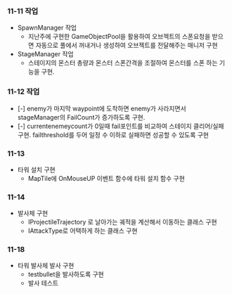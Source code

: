 ### 11-11 작업
- SpawnManager 작업
    - 지난주에 구현한 GameObjectPool을 활용하여 오브젝트의 스폰요청을 받으면 자동으로 풀에서 꺼내거나 생성하여 오브젝트를 전달해주는 매니저 구현
- StageManager 작업
    - 스테이지의 몬스터 총량과 몬스터 스폰간격을 조절하여 몬스터를 스폰 하는 기능을 구현.

### 11-12 작업
- [-] enemy가 마지막 waypoint에 도착하면 enemy가 사라지면서 stageManager의 FailCount가 증가하도록 구현.  
- [-] currentenemeycount가 0일때 fail포인트를 비교하여 스테이지 클리어/실패 구현. failthreshold를 두어 일정 수 이하로 실패하면 성공할 수 있도록 구현 

### 11-13 
- 타워 설치 구현
    - MapTile에 OnMouseUP 이벤트 함수에 타워 설치 함수 구현
    
### 11-14
- 발사체 구현
    - IProjectileTrajectory 로 날아가는 궤적을 계산해서 이동하는 클래스 구현
    - IAttackType로 어택하게 하는 클래스 구현

### 11-18
- 타워 발사체 발사 구현
    - testbullet을 발사하도록 구현
    - 발사 테스트
